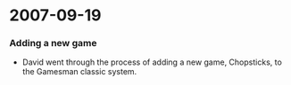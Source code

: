 2007-09-19
==========

### Adding a new game

-   David went through the process of adding a new game, Chopsticks, to the Gamesman classic system.

